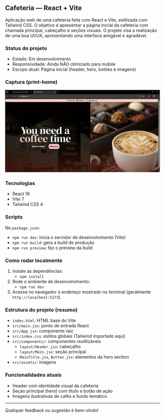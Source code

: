 ## Cafeteria — React + Vite

Aplicação web de uma cafeteria feita com React e Vite, estilizada com Tailwind CSS. O objetivo é apresentar a página inicial da cafeteria com chamada principal, cabeçalho e seções visuais. O projeto visa a realização de uma boa UI/UX, apresentando uma interface amigável e agradável.

### Status do projeto
- Estado: Em desenvolvimento
- Responsividade: Ainda NÃO otimizado para mobile
- Escopo atual: Página inicial (header, hero, botões e imagens)

### Captura (print-home)
![print-home](src/assets/print_home.png)

### Tecnologias
- React 19
- Vite 7
- Tailwind CSS 4

### Scripts
No `package.json`:
- `npm run dev`: inicia o servidor de desenvolvimento (Vite)
- `npm run build`: gera a build de produção
- `npm run preview`: faz o preview da build

### Como rodar localmente
1. Instale as dependências:
   - `npm install`
2. Rode o ambiente de desenvolvimento:
   - `npm run dev`
3. Acesse no navegador o endereço mostrado no terminal (geralmente `http://localhost:5173`).

### Estrutura do projeto (resumo)
- `index.html`: HTML base do Vite
- `src/main.jsx`: ponto de entrada React
- `src/App.jsx`: componente raiz
- `src/index.css`: estilos globais (Tailwind importado aqui)
- `src/components/`: componentes reutilizáveis
  - `layout/Header.jsx`: cabeçalho
  - `layout/Main.jsx`: seção principal
  - `MainTitle.jsx`, `Button.jsx`: elementos da hero section
- `src/assets/`: imagens

### Funcionalidades atuais
- Header com identidade visual da cafeteria
- Seção principal (hero) com título e botão de ação
- Imagens ilustrativas de cafés e fundo temático

---

Qualquer feedback ou sugestão é bem-vindo!
